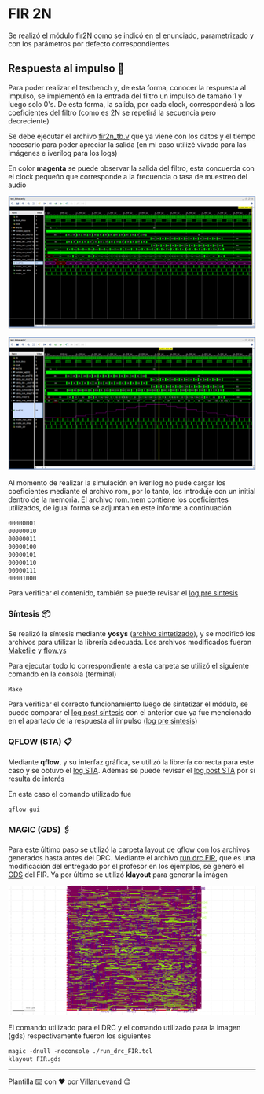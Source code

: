 # FIR 2N

Se realizó el módulo fir2N como se indicó en el enunciado, parametrizado y con los parámetros por defecto correspondientes

## Respuesta al impulso 🚀

Para poder realizar el testbench y, de esta forma, conocer la respuesta al impulso, se implementó en la entrada del filtro un impulso de tamaño 1 y luego solo 0's. De esta forma, la salida, por cada clock, corresponderá a los coeficientes del filtro (como es 2N se repetirá la secuencia pero decreciente)

Se debe ejecutar el archivo [fir2n_tb.v](https://github.com/eaanais/IEE2753-2019-eaanais/blob/master/proyecto/testbench/fir2n_tb.v) que ya viene con los datos y el tiempo necesario para poder apreciar la salida (en mi caso utilizé vivado para las imágenes e iverilog para los logs)

En color **magenta** se puede observar la salida del filtro, esta concuerda con el clock pequeño que corresponde a la frecuencia o tasa de muestreo del audio

![testbenc_registro](/proyecto/testbench/respuesta_al_impulso.png)

![testbench_grafico](/proyecto/testbench/respuesta_al_impulso_grafico.png)

Al momento de realizar la simulación en iverilog no pude cargar los coeficientes mediante el archivo rom, por lo tanto, los introduje con un initial dentro de la memoria. El archivo [rom.mem](https://github.com/eaanais/IEE2753-2019-eaanais/blob/master/proyecto/rtl/rom.mem) contiene los coeficientes utilizados, de igual forma se adjuntan en este informe a continuación

```
00000001
00000010
00000011
00000100
00000101
00000110
00000111
00001000
```

Para verificar el contenido, también se puede revisar el [log pre sintesis](https://github.com/eaanais/IEE2753-2019-eaanais/blob/master/proyecto/testbench/fir2n_tb.v)

### Síntesis 📦

Se realizó la síntesis mediante **yosys** ([archivo sintetizado](https://github.com/eaanais/IEE2753-2019-eaanais/blob/master/proyecto/yosys/synth.v)), y se modificó los archivos para utilizar la librería adecuada. Los archivos modificados fueron [Makefile](https://github.com/eaanais/IEE2753-2019-eaanais/blob/master/proyecto/yosys/Makefile) y [flow.ys](https://github.com/eaanais/IEE2753-2019-eaanais/blob/master/proyecto/yosys/flow.ys)

Para ejecutar todo lo correspondiente a esta carpeta se utilizó el siguiente comando en la consola (terminal)

```
Make
```

Para verificar el correcto funcionamiento luego de sintetizar el módulo, se puede comparar el [log post síntesis](https://github.com/eaanais/IEE2753-2019-eaanais/blob/master/proyecto/iverilog_sintetizado/log_fir_sintetizado.log) con el anterior que ya fue mencionado en el apartado de la respuesta al impulso ([log pre sintesis](https://github.com/eaanais/IEE2753-2019-eaanais/blob/master/proyecto/testbench/fir2n_tb.v))

### QFLOW (STA) 📋
Mediante **qflow**, y su interfaz gráfica, se utilizó la librería correcta para este caso y se obtuvo el [log STA](https://github.com/eaanais/IEE2753-2019-eaanais/blob/master/proyecto/qflow/log/sta.log). Además se puede revisar el [log post STA](https://github.com/eaanais/IEE2753-2019-eaanais/blob/master/proyecto/qflow/log/post_sta.log) por si resulta de interés

En esta caso el comando utilizado fue

```
qflow gui
```

### MAGIC (GDS) 🖇️

Para este último paso se utilizó la carpeta [layout](https://github.com/eaanais/IEE2753-2019-eaanais/tree/master/proyecto/qflow/layout) de qflow con los archivos generados hasta antes del DRC. Mediante el archivo [run drc FIR](https://github.com/eaanais/IEE2753-2019-eaanais/blob/master/proyecto/qflow/layout/run_drc_FIR.tcl), que es una modificación del entregado por el profesor en los ejemplos, se generó el [GDS](https://github.com/eaanais/IEE2753-2019-eaanais/blob/master/proyecto/qflow/layout/FIR.gds) del FIR. Ya por último se utilizó **klayout** para generar la imágen

![gds_png](/proyecto/qflow/layout/imagen_final.png)

El comando utilizado para el DRC y el comando utilizado para la imagen (gds) respectivamente fueron los siguientes

```
magic -dnull -noconsole ./run_drc_FIR.tcl 
klayout FIR.gds
```

---
Plantilla ⌨️ con ❤️ por [Villanuevand](https://github.com/Villanuevand) 😊
